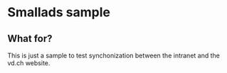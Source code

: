 # Smallads sample

## What for?

This is just a sample to test synchonization between the intranet and the vd.ch website.